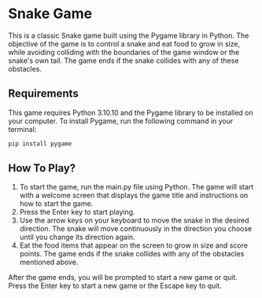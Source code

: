 # Snake Game

This is a classic Snake game built using the Pygame library in Python. The objective of the game is to control a snake and eat food to grow in size, while avoiding colliding with the boundaries of the game window or the snake's own tail. The game ends if the snake collides with any of these obstacles.

## Requirements

This game requires Python 3.10.10 and the Pygame library to be installed on your computer. To install Pygame, run the following command in your terminal:
```bash
pip install pygame
```
## How To Play?

1. To start the game, run the main.py file using Python. The game will start with a welcome screen that displays the game title and instructions on how to start the game. 
2. Press the Enter key to start playing.
3. Use the arrow keys on your keyboard to move the snake in the desired direction. The snake will move continuously in the direction you choose until you change its direction again. 
4. Eat the food items that appear on the screen to grow in size and score points. The game ends if the snake collides with any of the obstacles mentioned above.

After the game ends, you will be prompted to start a new game or quit. Press the Enter key to start a new game or the Escape key to quit.
